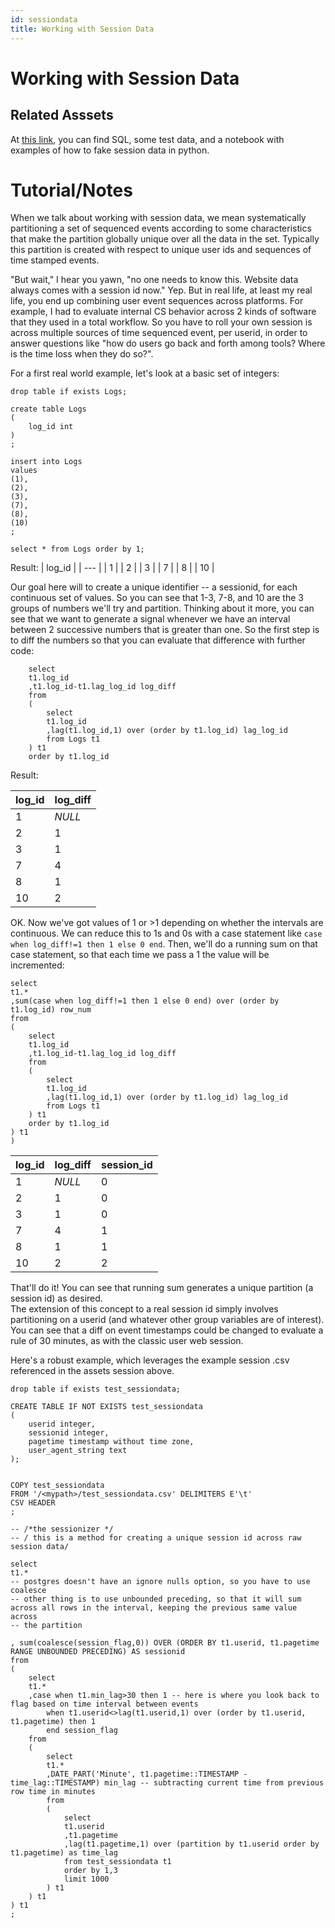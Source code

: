 ```yaml
---
id: sessiondata
title: Working with Session Data
---
```


# Working with Session Data

## Related Asssets
At [this link](https://github.com/mgoold/ds_gallimaufry/tree/main/data_science_assets/postgresql_session), you can find SQL, some test data, and a notebook with examples of how to fake session data in python.

# Tutorial/Notes
When we talk about working with session data, we mean systematically partitioning a set of sequenced events according to some characteristics that make the partition globally unique over all the data in the set.  Typically this partition is created with respect to unique user ids and sequences of time stamped events.

"But wait," I hear you yawn, "no one needs to know this.  Website data always comes with a session id now."  Yep.  But in real life, at least my real life, you end up combining user event sequences across platforms. For example, I had to evaluate internal CS behavior across 2 kinds of software that they used in a total workflow.  So you have to roll your own session is across multiple sources of time sequenced event, per userid, in order to answer questions like "how do users go back and forth among tools? Where is the time loss when they do so?".    

For a first real world example, let's look at a basic set of integers:
```
drop table if exists Logs;

create table Logs
(
	log_id int
)
;

insert into Logs
values
(1),
(2),
(3),
(7),
(8),
(10)
;

select * from Logs order by 1;
```
Result:
| log\_id |
| --- |
| 1 |
| 2 |
| 3 |
| 7 |
| 8 |
| 10 |

Our goal here will to create a unique identifier -- a sessionid, for each continuous set of values.  So you can see that 1-3, 7-8, and 10 are the 3 groups of numbers we'll try and partition.  Thinking about it more, you can see that we want to generate a signal whenever we have an interval between 2 successive numbers that is greater than one.  So the first step is to diff the numbers so that you can evaluate that difference with further code:

```
	select
	t1.log_id
	,t1.log_id-t1.lag_log_id log_diff
	from
	(
		select
		t1.log_id
		,lag(t1.log_id,1) over (order by t1.log_id) lag_log_id
		from Logs t1
	) t1
	order by t1.log_id
```
Result:

| log\_id |log\_diff |
| --- | --- |
| 1 |*NULL* |
| 2 |1 |
| 3 |1 |
| 7 |4 |
| 8 |1 |
| 10 |2 |

OK.  Now we've got values of 1 or >1 depending on whether the intervals are continuous.  We can reduce this to 1s and 0s with a case statement like `case when log_diff!=1 then 1 else 0 end`.  Then, we'll do a running sum on that case statement, so that each time we pass a 1 the value will be incremented:

```
select
t1.*
,sum(case when log_diff!=1 then 1 else 0 end) over (order by t1.log_id) row_num
from
(
	select
	t1.log_id
	,t1.log_id-t1.lag_log_id log_diff
	from
	(
		select
		t1.log_id
		,lag(t1.log_id,1) over (order by t1.log_id) lag_log_id
		from Logs t1
	) t1
	order by t1.log_id
) t1
)
```

| log\_id |log\_diff |session\_id |
| --- | --- | --- |
| 1 |*NULL* |0 |
| 2 |1 |0 |
| 3 |1 |0 |
| 7 |4 |1 |
| 8 |1 |1 |
| 10 |2 |2 |

That'll do it!  You can see that running sum generates a unique partition (a session id) as desired.  
The extension of this concept to a real session id simply involves partitioning on a userid (and whatever other group variables are of interest).  You can see that a diff on event timestamps could be changed to evaluate a rule of 30 minutes, as with the classic user web session.

Here's a robust example, which leverages the example session .csv referenced in the assets session above.

```
drop table if exists test_sessiondata;

CREATE TABLE IF NOT EXISTS test_sessiondata 
(
	userid integer,
	sessionid integer,
	pagetime timestamp without time zone, 
	user_agent_string text
);


COPY test_sessiondata 
FROM '/<mypath>/test_sessiondata.csv' DELIMITERS E'\t' 
CSV HEADER
;

-- /*the sessionizer */
-- / this is a method for creating a unique session id across raw session data/

select
t1.* 
-- postgres doesn't have an ignore nulls option, so you have to use coalesce
-- other thing is to use unbounded preceding, so that it will sum across all rows in the interval, keeping the previous same value across
-- the partition

, sum(coalesce(session_flag,0)) OVER (ORDER BY t1.userid, t1.pagetime RANGE UNBOUNDED PRECEDING) AS sessionid
from 
(
	select
	t1.*
	,case when t1.min_lag>30 then 1 -- here is where you look back to flag based on time interval between events
		when t1.userid<>lag(t1.userid,1) over (order by t1.userid, t1.pagetime) then 1
		end session_flag 
	from
	(
		select
		t1.*
		,DATE_PART('Minute', t1.pagetime::TIMESTAMP - time_lag::TIMESTAMP) min_lag -- subtracting current time from previous row time in minutes
		from
		(
			select
			t1.userid
			,t1.pagetime
			,lag(t1.pagetime,1) over (partition by t1.userid order by t1.pagetime) as time_lag
			from test_sessiondata t1
			order by 1,3
			limit 1000
		) t1
	) t1
) t1
;
```

